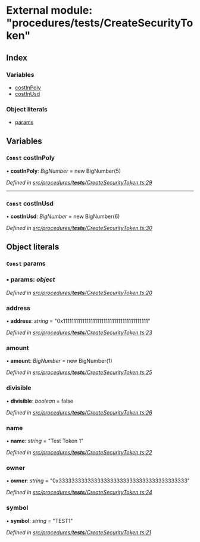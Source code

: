 # External module: "procedures/**tests**/CreateSecurityToken"

## Index

### Variables

- [costInPoly](_procedures___tests___createsecuritytoken_.md#const-costinpoly)
- [costInUsd](_procedures___tests___createsecuritytoken_.md#const-costinusd)

### Object literals

- [params](_procedures___tests___createsecuritytoken_.md#const-params)

## Variables

### `Const` costInPoly

• **costInPoly**: _BigNumber_ = new BigNumber(5)

_Defined in [src/procedures/**tests**/CreateSecurityToken.ts:29](https://github.com/PolymathNetwork/polymath-sdk/blob/d80c6e9/src/procedures/__tests__/CreateSecurityToken.ts#L29)_

---

### `Const` costInUsd

• **costInUsd**: _BigNumber_ = new BigNumber(6)

_Defined in [src/procedures/**tests**/CreateSecurityToken.ts:30](https://github.com/PolymathNetwork/polymath-sdk/blob/d80c6e9/src/procedures/__tests__/CreateSecurityToken.ts#L30)_

## Object literals

### `Const` params

### ▪ **params**: _object_

_Defined in [src/procedures/**tests**/CreateSecurityToken.ts:20](https://github.com/PolymathNetwork/polymath-sdk/blob/d80c6e9/src/procedures/__tests__/CreateSecurityToken.ts#L20)_

### address

• **address**: _string_ = "0x1111111111111111111111111111111111111111"

_Defined in [src/procedures/**tests**/CreateSecurityToken.ts:23](https://github.com/PolymathNetwork/polymath-sdk/blob/d80c6e9/src/procedures/__tests__/CreateSecurityToken.ts#L23)_

### amount

• **amount**: _BigNumber_ = new BigNumber(1)

_Defined in [src/procedures/**tests**/CreateSecurityToken.ts:25](https://github.com/PolymathNetwork/polymath-sdk/blob/d80c6e9/src/procedures/__tests__/CreateSecurityToken.ts#L25)_

### divisible

• **divisible**: _boolean_ = false

_Defined in [src/procedures/**tests**/CreateSecurityToken.ts:26](https://github.com/PolymathNetwork/polymath-sdk/blob/d80c6e9/src/procedures/__tests__/CreateSecurityToken.ts#L26)_

### name

• **name**: _string_ = "Test Token 1"

_Defined in [src/procedures/**tests**/CreateSecurityToken.ts:22](https://github.com/PolymathNetwork/polymath-sdk/blob/d80c6e9/src/procedures/__tests__/CreateSecurityToken.ts#L22)_

### owner

• **owner**: _string_ = "0x3333333333333333333333333333333333333333"

_Defined in [src/procedures/**tests**/CreateSecurityToken.ts:24](https://github.com/PolymathNetwork/polymath-sdk/blob/d80c6e9/src/procedures/__tests__/CreateSecurityToken.ts#L24)_

### symbol

• **symbol**: _string_ = "TEST1"

_Defined in [src/procedures/**tests**/CreateSecurityToken.ts:21](https://github.com/PolymathNetwork/polymath-sdk/blob/d80c6e9/src/procedures/__tests__/CreateSecurityToken.ts#L21)_
